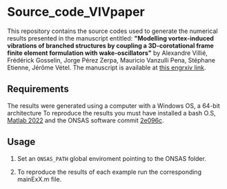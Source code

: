# Source_code_VIVpaper
This repository contains the source codes used to generate the numerical results presented in the manuscript entitled: **"Modelling vortex-induced vibrations of branched structures by coupling a 3D-corotational frame finite element formulation with wake-oscillators"** by 
Alexandre Villié, Frédérick Gosselin, Jorge Pérez Zerpa, Mauricio Vanzulli Pena, Stéphane Etienne, Jérôme Vétel. The manuscript is available at [this engrxiv link](https://engrxiv.org/preprint/view/3094).


## Requirements 
The results were generated using a computer with a Windows OS, a 64-bit architecture To reproduce the results you must have installed a bash O.S, [Matlab 2022](hhttps://www.mathworks.com/company/newsroom/mathworks-introduces-release-2022a-of-matlab-and-simulink.html) and the ONSAS software commit [2e096c](https://github.com/ONSAS/ONSAS.m/tree/d2da99f1389ea9e4916eb26f07e6c742062e096c). 


## Usage

1. Set an `ONSAS_PATH` global enviroment pointing to the ONSAS folder. 

2. To reproduce the results of each example run the corresponding mainExX.m file.





